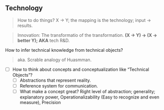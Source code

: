 ## Technology

> How to do things? X → Y; the mapping is the technology; input → results.


> Innovation: The transformatio of the transformation.  **(X → Y) → (X → better Y); AKA**  tech R&D.

How to infer technical knowledge from technical objects?

> aka. Scrable analogy  of Huasmman.


- [ ]  How to think about concepts and conceptualization like “Technical Objects”?
    - [ ]  Abstractions that represent reality.
    - [ ]  Reference system for communication.
    - [ ]  What make a concept great? Right level of abstraction; generality;  explanatory power, Operationalizability (Easy to recognize and even measure), Precision